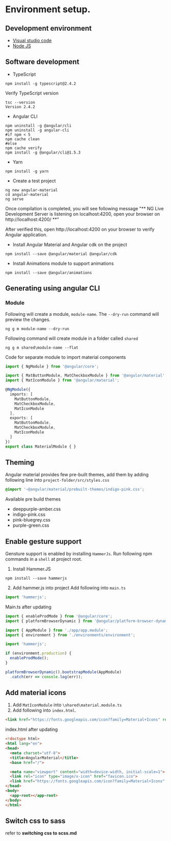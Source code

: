 # Environment setup.

## Development environment
* [Visual studio code](https://code.visualstudio.com/download)
* [Node JS](https://nodejs.org/en/download/)
## Software development
* TypeScript
```posh
npm install -g typescript@2.4.2
```
Verify TypeScript version
```posh
tsc --version
Version 2.4.2
```
* Angular CLI
```posh
npm uninstall -g @angular/cli
npm uninstall -g angular-cli
#if npm < 5
npm cache clean 
#else
npm cache verify
npm install -g @angular/cli@1.5.3
```
* Yarn
```posh
npm install -g yarn
```
* Create a test project
```posh
ng new angular-material
cd angular-material
ng serve
```
Once compilation is completed, you will see following message "** NG Live Development Server is listening on localhost:4200, open your browser on http://localhost:4200/ **"

After verified this, open http://localhost:4200 on your browser to verify Angular application.
* Install Angular Material and Angular cdk on the project
```posh
npm install --save @angular/material @angular/cdk
```
* Install Animations module to support animations
```posh
npm install --save @angular/animations
```

## Generating using angular CLI
### Module
Following will create a module, `module-name`. The `--dry-run` command will preview the changes.
```posh
ng g m module-name --dry-run
```
Following command will create module in a folder called `shared`
```posh
ng g m shared\module-name --flat
```
Code for separate module to import material components
```ts
import { NgModule } from '@angular/core';

import { MatButtonModule, MatCheckboxModule } from '@angular/material';
import { MatIconModule } from '@angular/material';

@NgModule({
  imports: [
    MatButtonModule,
    MatCheckboxModule,
    MatIconModule
  ],
  exports: [
    MatButtonModule,
    MatCheckboxModule,
    MatIconModule
  ]
})
export class MaterialModule { }

```

## Theming
Angular material provides few pre-built themes, add them by adding following line into `project-folder/src/styles.css`

```css
@import '~@angular/material/prebuilt-themes/indigo-pink.css';
```
Available pre build themes
* deeppurple-amber.css
* indigo-pink.css
* pink-bluegrey.css
* purple-green.css

## Enable gesture support
Gensture support is enabled by installing `HammerJs`. Run following npm commands in a `shell` at project root.

1. Install Hammer.JS
```posh
npm install --save hammerjs
```
2. Add hammer.js into project
Add following into `main.ts`
```js
import 'hammerjs';
```
Main.ts after updating
```js
import { enableProdMode } from '@angular/core';
import { platformBrowserDynamic } from '@angular/platform-browser-dynamic';

import { AppModule } from './app/app.module';
import { environment } from './environments/environment';

import 'hammerjs';

if (environment.production) {
  enableProdMode();
}

platformBrowserDynamic().bootstrapModule(AppModule)
  .catch(err => console.log(err));
```
## Add material icons
1. Add `MatIconModule` into `\shared\material.module.ts`
2. Add following into `index.html`.
```html
<link href="https://fonts.googleapis.com/icon?family=Material+Icons" rel="stylesheet">
```
index.html after updating
```html
<!doctype html>
<html lang="en">
<head>
  <meta charset="utf-8">
  <title>AngularMaterial</title>
  <base href="/">

  <meta name="viewport" content="width=device-width, initial-scale=1">
  <link rel="icon" type="image/x-icon" href="favicon.ico">
  <link href="https://fonts.googleapis.com/icon?family=Material+Icons" rel="stylesheet">
</head>
<body>
  <app-root></app-root>
</body>
</html>
```

## Switch css to sass
refer to __switching css to scss.md__
